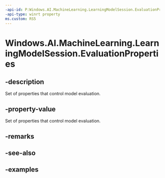 ```yaml
---
-api-id: P:Windows.AI.MachineLearning.LearningModelSession.EvaluationProperties
-api-type: winrt property
ms.custom: RS5
---
```


<!-- Property syntax.
public IPropertySet EvaluationProperties { get; }
-->

# Windows.AI.MachineLearning.LearningModelSession.EvaluationProperties

## -description
Set of properties that control model evaluation.

## -property-value
Set of properties that control model evaluation.

## -remarks

## -see-also

## -examples
